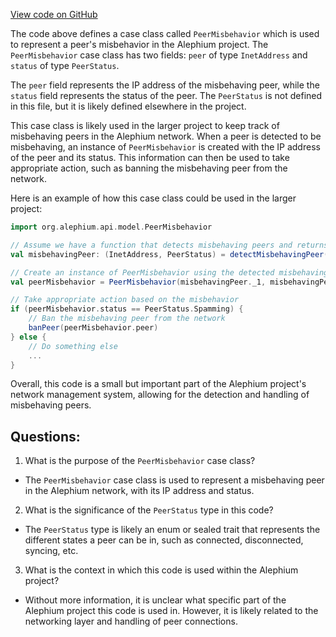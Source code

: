[View code on GitHub](https://github.com/alephium/alephium/blob/master/api/src/main/scala/org/alephium/api/model/PeerMisbehavior.scala)

The code above defines a case class called `PeerMisbehavior` which is used to represent a peer's misbehavior in the Alephium project. The `PeerMisbehavior` case class has two fields: `peer` of type `InetAddress` and `status` of type `PeerStatus`. 

The `peer` field represents the IP address of the misbehaving peer, while the `status` field represents the status of the peer. The `PeerStatus` is not defined in this file, but it is likely defined elsewhere in the project. 

This case class is likely used in the larger project to keep track of misbehaving peers in the Alephium network. When a peer is detected to be misbehaving, an instance of `PeerMisbehavior` is created with the IP address of the peer and its status. This information can then be used to take appropriate action, such as banning the misbehaving peer from the network. 

Here is an example of how this case class could be used in the larger project:

```scala
import org.alephium.api.model.PeerMisbehavior

// Assume we have a function that detects misbehaving peers and returns their IP address and status
val misbehavingPeer: (InetAddress, PeerStatus) = detectMisbehavingPeer()

// Create an instance of PeerMisbehavior using the detected misbehaving peer
val peerMisbehavior = PeerMisbehavior(misbehavingPeer._1, misbehavingPeer._2)

// Take appropriate action based on the misbehavior
if (peerMisbehavior.status == PeerStatus.Spamming) {
    // Ban the misbehaving peer from the network
    banPeer(peerMisbehavior.peer)
} else {
    // Do something else
    ...
}
``` 

Overall, this code is a small but important part of the Alephium project's network management system, allowing for the detection and handling of misbehaving peers.
## Questions: 
 1. What is the purpose of the `PeerMisbehavior` case class?
- The `PeerMisbehavior` case class is used to represent a misbehaving peer in the Alephium network, with its IP address and status.

2. What is the significance of the `PeerStatus` type in this code?
- The `PeerStatus` type is likely an enum or sealed trait that represents the different states a peer can be in, such as connected, disconnected, syncing, etc.

3. What is the context in which this code is used within the Alephium project?
- Without more information, it is unclear what specific part of the Alephium project this code is used in. However, it is likely related to the networking layer and handling of peer connections.